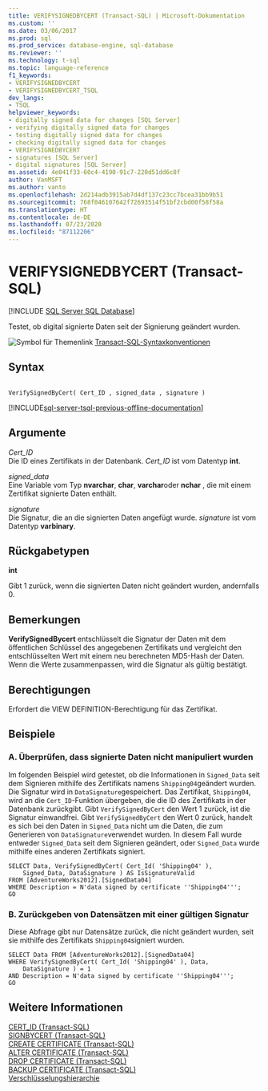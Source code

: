 ```yaml
---
title: VERIFYSIGNEDBYCERT (Transact-SQL) | Microsoft-Dokumentation
ms.custom: ''
ms.date: 03/06/2017
ms.prod: sql
ms.prod_service: database-engine, sql-database
ms.reviewer: ''
ms.technology: t-sql
ms.topic: language-reference
f1_keywords:
- VERIFYSIGNEDBYCERT
- VERIFYSIGNEDBYCERT_TSQL
dev_langs:
- TSQL
helpviewer_keywords:
- digitally signed data for changes [SQL Server]
- verifying digitally signed data for changes
- testing digitally signed data for changes
- checking digitally signed data for changes
- VERIFYSIGNEDBYCERT
- signatures [SQL Server]
- digital signatures [SQL Server]
ms.assetid: 4e041f33-60c4-4190-91c7-220d51dd6c8f
author: VanMSFT
ms.author: vanto
ms.openlocfilehash: 2d214adb3915ab7d4df137c23cc7bcea31bb9b51
ms.sourcegitcommit: 768f046107642f72693514f51bf2cbd00f58f58a
ms.translationtype: HT
ms.contentlocale: de-DE
ms.lasthandoff: 07/23/2020
ms.locfileid: "87112206"
---
```

# <a name="verifysignedbycert-transact-sql"></a>VERIFYSIGNEDBYCERT (Transact-SQL)
[!INCLUDE [SQL Server SQL Database](../../includes/applies-to-version/sql-asdb.md)]

  Testet, ob digital signierte Daten seit der Signierung geändert wurden.  
  
 ![Symbol für Themenlink](../../database-engine/configure-windows/media/topic-link.gif "Symbol für Themenlink") [Transact-SQL-Syntaxkonventionen](../../t-sql/language-elements/transact-sql-syntax-conventions-transact-sql.md)  
  
## <a name="syntax"></a>Syntax  
  
```  
  
VerifySignedByCert( Cert_ID , signed_data , signature )  
```  
  
[!INCLUDE[sql-server-tsql-previous-offline-documentation](../../includes/sql-server-tsql-previous-offline-documentation.md)]

## <a name="arguments"></a>Argumente
 *Cert_ID*  
 Die ID eines Zertifikats in der Datenbank. *Cert_ID* ist vom Datentyp **int**.  
  
 *signed_data*  
 Eine Variable vom Typ **nvarchar**, **char**, **varchar**oder **nchar** , die mit einem Zertifikat signierte Daten enthält.  
  
 *signature*  
 Die Signatur, die an die signierten Daten angefügt wurde. *signature* ist vom Datentyp **varbinary**.  
  
## <a name="return-types"></a>Rückgabetypen  
 **int**  
  
 Gibt 1 zurück, wenn die signierten Daten nicht geändert wurden, andernfalls 0.  
  
## <a name="remarks"></a>Bemerkungen  
 **VerifySignedBycert** entschlüsselt die Signatur der Daten mit dem öffentlichen Schlüssel des angegebenen Zertifikats und vergleicht den entschlüsselten Wert mit einem neu berechneten MD5-Hash der Daten. Wenn die Werte zusammenpassen, wird die Signatur als gültig bestätigt.  
  
## <a name="permissions"></a>Berechtigungen  
 Erfordert die VIEW DEFINITION-Berechtigung für das Zertifikat.  
  
## <a name="examples"></a>Beispiele  
  
### <a name="a-verifying-that-signed-data-has-not-been-tampered-with"></a>A. Überprüfen, dass signierte Daten nicht manipuliert wurden  
 Im folgenden Beispiel wird getestet, ob die Informationen in `Signed_Data` seit dem Signieren mithilfe des Zertifikats namens `Shipping04`geändert wurden. Die Signatur wird in `DataSignature`gespeichert. Das Zertifikat, `Shipping04`, wird an die `Cert_ID`-Funktion übergeben, die die ID des Zertifikats in der Datenbank zurückgibt. Gibt `VerifySignedByCert` den Wert 1 zurück, ist die Signatur einwandfrei. Gibt `VerifySignedByCert` den Wert 0 zurück, handelt es sich bei den Daten in `Signed_Data` nicht um die Daten, die zum Generieren von `DataSignature`verwendet wurden. In diesem Fall wurde entweder `Signed_Data` seit dem Signieren geändert, oder `Signed_Data` wurde mithilfe eines anderen Zertifikats signiert.  
  
```  
SELECT Data, VerifySignedByCert( Cert_Id( 'Shipping04' ),  
    Signed_Data, DataSignature ) AS IsSignatureValid  
FROM [AdventureWorks2012].[SignedData04]   
WHERE Description = N'data signed by certificate ''Shipping04''';  
GO  
```  
  
### <a name="b-returning-only-records-that-have-a-valid-signature"></a>B. Zurückgeben von Datensätzen mit einer gültigen Signatur  
 Diese Abfrage gibt nur Datensätze zurück, die nicht geändert wurden, seit sie mithilfe des Zertifikats `Shipping04`signiert wurden.  
  
```  
SELECT Data FROM [AdventureWorks2012].[SignedData04]   
WHERE VerifySignedByCert( Cert_Id( 'Shipping04' ), Data,   
    DataSignature ) = 1   
AND Description = N'data signed by certificate ''Shipping04''';  
GO  
```  
  
## <a name="see-also"></a>Weitere Informationen  
 [CERT_ID &#40;Transact-SQL&#41;](../../t-sql/functions/cert-id-transact-sql.md)   
 [SIGNBYCERT &#40;Transact-SQL&#41;](../../t-sql/functions/signbycert-transact-sql.md)   
 [CREATE CERTIFICATE &#40;Transact-SQL&#41;](../../t-sql/statements/create-certificate-transact-sql.md)   
 [ALTER CERTIFICATE &#40;Transact-SQL&#41;](../../t-sql/statements/alter-certificate-transact-sql.md)   
 [DROP CERTIFICATE &#40;Transact-SQL&#41;](../../t-sql/statements/drop-certificate-transact-sql.md)   
 [BACKUP CERTIFICATE &#40;Transact-SQL&#41;](../../t-sql/statements/backup-certificate-transact-sql.md)   
 [Verschlüsselungshierarchie](../../relational-databases/security/encryption/encryption-hierarchy.md)  
  
  

